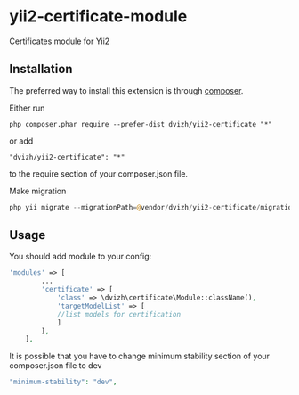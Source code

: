 # yii2-certificate-module
Certificates module for Yii2

## Installation

The preferred way to install this extension is through [composer](http://getcomposer.org/download/).

Either run

```
php composer.phar require --prefer-dist dvizh/yii2-certificate "*"
```

or add

```
"dvizh/yii2-certificate": "*"
```

to the require section of your composer.json file.

Make migration
```php
php yii migrate --migrationPath=@vendor/dvizh/yii2-certificate/migrations/
```

## Usage

You should add module to your config:

```php
'modules' => [
        ...
        'certificate' => [
            'class' => \dvizh\certificate\Module::className(),
            'targetModelList' => [
            //list models for certification
            ]
        ],
    ],
```

It is possible that you have to change minimum stability section of your 
composer.json file to dev
```php
"minimum-stability": "dev",
```
